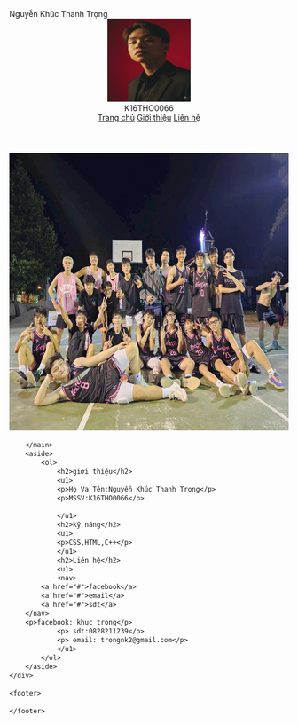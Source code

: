 <!DOCTYPE html>
<html lang="vi">
<head>
    <meta charset="UTF-8">
    <title>Layout cơ bản</title>
    <link rel="stylesheet" href="css/layout.css">
</head>
<body>
<div class="topbar">Nguyễn Khúc Thanh Trọng</div>
    <header>
	<div class="title"> 
	<img src="images/logo.png" / style="width: 150px;height:150px;"/>
	</div>
        <div class="title">K16THO0066</div>
        <nav>
            <a href="#">Trang chủ</a>
            <a href="#">Giới thiệu</a>
            <a href="#">Liên hệ</a>
        </nav>
    </header>
<img src="images/background.jpg" / style="width: 100%;height:500px;"/>
    <div class="container">
        <main>
          
        </main>
        <aside>
            <ol>
                <h2>giơi thiệu</h2>
				<u1>
				<p>Họ Va Tên:Nguyễn Khúc Thanh Trong</p>
				<p>MSSV:K16THO0066</p>
				
				</u1>
                <h2>kỹ năng</h2>
				<u1>
				<p>CSS,HTML,C++</p>
				</u1>
                <h2>Liên hệ</h2>
				<u1>
				<nav>
            <a href="#">facebook</a>
            <a href="#">email</a>
            <a href="#">sdt</a>
        </nav>
		<p>facebook: khuc trong</p>
				<p> sdt:0828211239</p>
				<p> email: trongnk2@gmail.com</p>
				</u1>
            </ol>
        </aside>
    </div>

    <footer>
        
    </footer>
</body>
</html>
